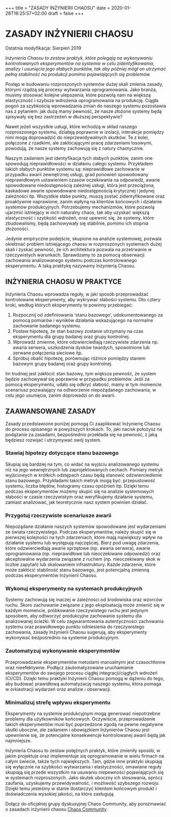 +++
title = "ZASADY INŻYNIERII CHAOSU"
date = 2020-01-28T16:25:57+02:00
draft = false
+++

# ZASADY INŻYNIERII CHAOSU
Ostatnia modyfikacja: Sierpień 2019 

*Inżynieria Chaosu to zestaw praktyk, które polegają na wykonywaniu kontrolowanych eksperymentów na systemie w celu zidentyfikowania, analizy i usunięcia jego słabych punktów, tak aby później mógł on utrzymać pełną stabilność na produkcji pomimo pojawiających się problemów.*

Postęp w budowaniu rozproszonych systemów dużej skali zmienia zasady, którymi rządzą się procesy wytwarzania oprogramowania. Jako branża, musimy stosować kolejne ulepszenia, które pozwolą nam na większą elastyczność i szybsze wdrożenia oprogramowania na produkcję. Ciągła pogoń za szybkością wprowadzania zmian do naszego systemu pozostawia nas z pytaniem: jak dużą mamy pewność, że nasze złożone systemy będą spisywały się bez zastrzeżeń w dłuższej perspektywie?

Nawet jeżeli wszystkie usługi, które wchodzą w skład naszego rozproszonego systemu, działają poprawnie w izolacji, interakcje pomiędzy nimi mogą doprowadzić do nieprzewidywalnych skutków. Te z kolei, połączone z rzadkimi, ale zakłócającymi pracę zdarzeniami losowymi, powodują, że nasze systemy zachowują się z natury chaotycznie.

Naszym zadaniem jest identyfikacja tych słabych punktów, zanim one spowodują nieprawidłowości w działaniu całego systemu. Przykładem takich słabych punktów systemu są: nieprawidłowe zachowanie w przypadku awarii zewnętrznej usługi, grad ponowień spowodowany nieprawidłowym ustawieniem czasów oczekiwania na odpowiedź, awarie spowodowane niedostępnością zależnej usługi, która jest przeciążona, kaskadowe awarie spowodowane niedostępnością krytycznej i jedynej zależności itp. Wszystkie słabe punkty, muszą zostać zidentyfikowane oraz proaktywnie naprawione, zanim wpłyną na klientów końcowych i działanie systemów produkcyjnych. Potrzebujemy mechanizmów, które pozwolą ujarzmić istniejący w nich naturalny chaos, tak aby uzyskać większą elastyczność i szybkość wdrożeń, oraz upewnić się, że systemy, które zbudowaliśmy, będą zachowywały się stabilnie, pomimo ich stopnia złożoności.

Jedynie empiryczne podejście, skupione na analizie systemowej, pozwala okiełznać problem istniejącego chaosu w rozproszonych systemach dużej skali i zyskać pewność, że ich architektura pozwala na przetrwanie w rzeczywistych warunkach. Sprawdzamy to za pomocą obserwacji zachowania analizowanego systemu podczas kontrolowanego eksperymentu. A taką praktykę nazywamy Inżynierią Chaosu.

## INŻYNIERIA CHAOSU W PRAKTYCE

Inżynieria Chaosu wprowadza reguły, w jaki sposób przeprowadzać kontrolowane eksperymenty, aby wykrywać słabości systemu. Oto cztery kroki, według których eksperymenty te powinny przebiegać:

1. Rozpocznij od zdefiniowania ‘stanu bazowego’, udokumentowanego za pomocą pomiarów i wyników działania wskazującego na normalne zachowanie badanego systemu.
2. Postaw hipotezę, że stan bazowy zostanie utrzymany na czas eksperymentu dla grupy badanej oraz grupy kontrolnej.
3. Wprowadź zmienne, które odzwierciedlają rzeczywiste zdarzenia np. awaria serwera, uszkodzenia dysków twardych, spowolnione lub zerwane połączenia sieciowe itp.
4. Spróbuj obalić hipotezę, porównując różnice pomiędzy stanem bazowym grupy badanej oraz grupy kontrolnej.

Im trudniej jest zakłócić stan bazowy, tym większa pewność, że system będzie zachowywał się poprawnie w przypadku problemów. Jeśli za pomocą eksperymentu, udało się odkryć słabość, mamy w tym momencie scenariusz pozwalający na odtworzenie niepożądanego zachowania, w celu jego usunięcia, zanim doprowadzi on do awarii.

## ZAAWANSOWANE ZASADY

Zasady przedstawione poniżej pomogą Ci zaaplikować Inżynierię Chaosu do procesu opisanego w powyższych krokach. To, jaki nacisk położysz na podążanie za zasadami, bezpośrednio przekłada się na pewność, z jaką będziesz rozwijać i utrzymywać swój system.

### Stawiaj hipotezy dotyczące stanu bazowego

Skupiaj się bardziej na tym, co widać na wyjściu analizowanego systemu niż na jego wewnętrznych lub zaprojektowanych cechach. Pomiary metryk wyjściowych w krótkich odstępach czasu będą stanowić odzwierciedlenie stanu bazowego. Przykładami takich metryk mogą być: przepustowość systemu, liczba błędów, histogramy czasu opóźnień itp. Dzięki temu podczas eksperymentów możemy skupić się na analizie systemowych słabości w czasie rzeczywistym oraz weryfikujemy działanie systemu, zamiast analizować, jak teoretycznie nasz system powinien działać.

### Przygotuj rzeczywiste scenariusze awarii

Niepożądane działanie naszych systemów spowodowane jest wydarzeniami ze świata rzeczywistego. Podczas eksperymentów, należy skupić się w pierwszej kolejności na tych zdarzeniach, które mają największy wpływ na działanie systemu lub występują najczęściej. Bierz pod uwagę zdarzenia, które odzwierciedlają awarie sprzętowe (np. awaria serwera), awarie oprogramowania (np. nieprawidłowe lub nieoczekiwane odpowiedzi) oraz akceptowalne wydarzenia związane z ruchem (np. nieoczekiwany skok w liczbie zapytań) lub skalowaniem infrastruktury. Każde zdarzenie, które może zakłócić stabilność stanu bazowego, jest potencjalną zmienną podczas eksperymentów Inżynierii Chaosu.

### Wykonuj eksperymenty na systemach produkcyjnych

Systemy zachowują się inaczej w zależności od środowiska oraz wzorców ruchu. Skoro zachowanie związane z jego eksploatacją może zmienić się w każdym momencie, próbkowanie rzeczywistego ruchu jest jedynym sposobem, aby odtworzyć produkcyjne zachowanie systemu dla analizowanej ścieżki. W celu zagwarantowania autentyczności zachowania systemu oraz prawidłowego punktu odniesienia do rzeczywistego zachowania, zasady Inżynierii Chaosu sugerują, aby eksperymenty wykonywać bezpośrednio na systemie produkcyjnym.

### Zautomatyzuj wykonywanie eksperymentów

Przeprowadzanie eksperymentów metodami manualnymi jest czasochłonne oraz nieefektywne. Podłącz zautomatyzowane uruchamianie eksperymentów do swojego procesu ciągłej integracji/ciągłych wdrożeń (CI/CD). Dzięki temu praktyki Inżynierii Chaosu pomogą w dążeniu do tego, aby budować prawidłową automatyzację naszego systemu, która pomaga w orkiestracji wydarzeń oraz analizie i obserwacji.

### Minimalizuj strefę wpływu eksperymentu

Eksperymenty na systemie produkcyjnym mogą generować niepotrzebne problemy dla użytkowników końcowych. Oczywiście, przeprowadzenie takich eksperymentów musi być poprzedzone zgodą na pewne negatywne skutki uboczne, ale zadaniem i obowiązkiem Inżynierów Chaosu jest upewnienie się, że potencjalne konsekwencje kontrolowanej awarii będą jak najmniejsze.

Inżynieria Chaosu to zestaw potężnych praktyk, które zmieniły sposób, w jakim projektuje oraz implementuje się oprogramowanie w wielu firmach na całym świecie, także tych największych. Tam, gdzie inne praktyki skupiają się wyłącznie na szybkości wytwarzania i elastyczności, omawiane reguły skupiają się przede wszystkim na usuwaniu niepewności pojawiających się w systemach rozproszonych. Jako skutek uboczny ich stosowania, oprócz zaufania, uzyskujemy przewidywalność, i możliwość szybszego rozwoju. Dzięki temu jesteśmy w stanie dostarczyć klientom końcowym produkt i doświadczenia wysokiej jakości, na które zasługują.

Dołącz do oficjalnej grupy dyskusyjnej Chaos Community, aby porozmawiać o zasadach inżynierii chaosu [Chaos Community](https://groups.google.com/forum/#!forum/chaos-community).
